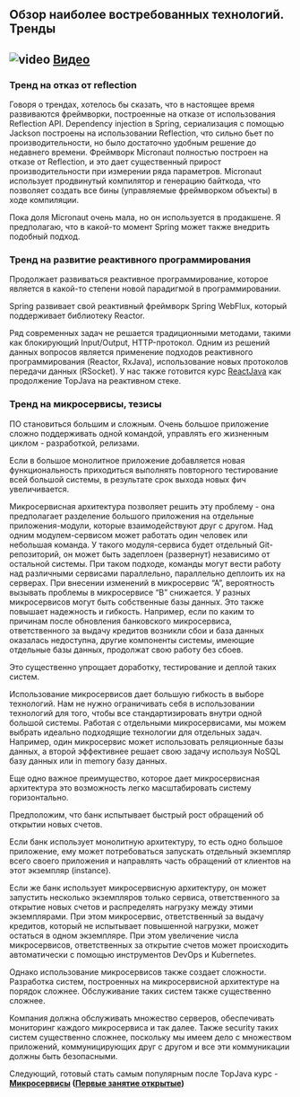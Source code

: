 ##  Обзор наиболее востребованных технологий. Тренды

## ![video](https://cloud.githubusercontent.com/assets/13649199/13672715/06dbc6ce-e6e7-11e5-81a9-04fbddb9e488.png) [Видео](https://drive.google.com/file/d/1XcTRkArj2guek9OiPuFEq_U1V4Dg0N-j)

### Тренд на отказ от reflection

Говоря о трендах, хотелось бы сказать, что в настоящее
время развиваются фреймворки, построенные на отказе
от использования Reflection API.
Dependency injection в Spring, сериализация с помощью
Jackson построены на использовании Reflection, что
сильно бьет по производительности, но было достаточно
удобным решение до недавнего времени.
Фреймворк Micronaut полностью построен на отказе от
Reflection, и это дает существенный прирост
производительности при измерении ряда параметров.
Micronaut использует продвинутый компилятор и
генерацию байткода, что позволяет создать все
бины (управляемые фреймворком объекты) в ходе компиляции.

Пока доля Micronaut очень мала, но он используется
в продакшене. Я предполагаю, что в какой-то момент
Spring может также внедрить подобный подход.

### Тренд на развитие реактивного программирования

Продолжает развиваться реактивное программирование,
которое является в какой-то степени новой парадигмой
в программировании.

Spring развивает свой реактивный фреймворк Spring WebFlux,
который поддерживает библиотеку Reactor.


Ряд современных задач не решается традиционными
методами, такими как блокирующий Input/Output,
HTTP-протокол. Одним из решений данных вопросов
является применение подходов реактивного
программирования (Reactor, RxJava), использование
новых протоколов передачи данных (RSocket).
У нас также готовится курс [ReactJava](https://javaops.ru/#inprogress) как
продолжение TopJava на реактивном стеке.

### Тренд на микросервисы, тезисы

ПО становиться большим и сложным. Очень большое приложение 
сложно поддерживать одной командой, управлять его жизненным 
циклом - разработкой, релизами.

Если в большое монолитное приложение добавляется новая 
функциональность приходиться выполнять повторного тестирование 
всей большой системы, в результате срок выхода новых фич увеличивается.

Микросервисная архитектура позволяет решить эту проблему - она
предполагает разделение большого приложения на отдельные 
приложения-модули, которые взаимодействуют друг с другом.
Над одним модулем-сервисом может работать один человек или 
небольшая команда. У такого модуля-сервиса будет отдельный 
Git-репозиторий, он может быть задеплоен (развернут) независимо 
от остальной системы. При таком подходе, команды могут вести работу 
над различными сервисами параллельно, параллельно деплоить 
их на серверах. При внесении изменений в микросервис “А”, 
вероятность вызывать проблемы в микросервисе “B” снижается.
У разных микросервисов могут быть собственные базы данных. 
Это также повышает надежность и гибкость. Например, если по каким то причинам после обновления банковского микросервиса, ответственного за выдачу кредитов возникли сбои и база данных оказалась недоступна, другие компоненты системы, имеющие отдельные базы данных, продолжат свою работу без сбоев.

Это существенно упрощает доработку, тестирование и деплой таких систем.

Использование микросервисов дает большую гибкость в выборе 
технологий. Нам не нужно ограничивать себя в использовании 
технологий для того, чтобы все стандартизировать внутри 
одной большой системы. Работая с отдельными микросервисами, 
мы можем выбрать идеально подходящие технологии для отдельных задач. 
Например, один микросервис может использовать реляционные 
базы данных, а второй эффективнее решает свою задачу 
используя NoSQL базу данных или in memory базу данных.

Еще одно важное преимущество, которое дает микросервисная 
архитектура это возможность легко масштабировать систему горизонтально.

Предположим, что банк испытывает быстрый рост обращений 
об открытии новых счетов.

Если банк использует монолитную архитектуру, 
то есть одно большое приложение, ему может потребоваться 
запускать отдельный экземпляр всего своего приложения 
и направлять часть обращений от клиентов на этот экземпляр (instance).

Если же банк использует микросервисную архитектуру,
он может запустить несколько экземпляров только сервиса, 
ответственного за открытие новых счетов и распределять 
нагрузку между этими экземплярами. 
При этом микросервис, ответственный за выдачу кредитов, 
который не испытывает повышенной нагрузки, может остаться 
в одном экземпляре. При этом увеличение числа микросервисов, 
ответственных за открытие счетов может происходить автоматически 
с помощью инструментов DevOps и Kubernetes.

Однако использование микросервисов также создает сложности. 
Разработка систем, построенных на микросервисной архитектуре 
на порядок сложнее. Обслуживание таких систем также 
существенно сложнее. 

Компания должна обслуживать множество серверов, 
обеспечивать мониторинг каждого микросервиса и так далее. 
Также security таких систем существенно сложнее, 
поскольку мы имеем дело с множеством приложений, 
коммуницирующих друг с другом и все эти коммуникации 
должны быть безопасными.


Следующий, готовый стать самым популярным
после TopJava курс - **[Микросервисы](https://javaops.ru/view/cloudjava) ([Первые занятие открытые](https://javaops.ru/view/cloudjava#program))**
